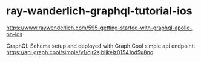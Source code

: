 # ray-wanderlich-graphql-tutorial-ios

https://www.raywenderlich.com/595-getting-started-with-graphql-apollo-on-ios

GraphQL Schema setup and deployed with Graph Cool
simple api endpoint:
https://api.graph.cool/simple/v1/cjr2sjbijkelz01541od5u8no